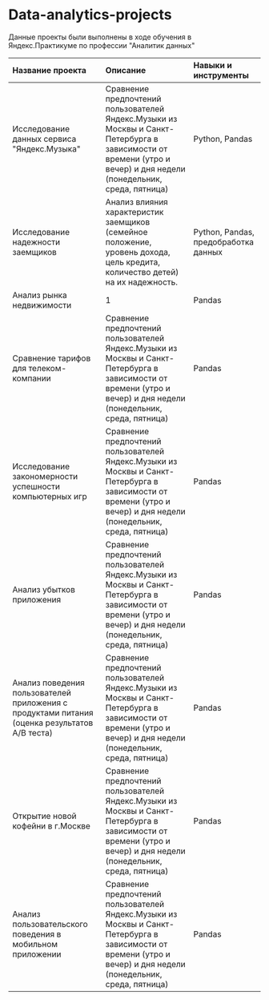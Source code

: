 # Data-analytics-projects
Данные проекты были выполнены в ходе обучения в Яндекс.Практикуме по профессии "Аналитик данных"


| Название проекта | Описание | Навыки и инструменты |
| :-------------------- | :--------------------- |:---------------------------|
| Исследование данных сервиса "Яндекс.Музыка" | Сравнение предпочтений пользователей Яндекс.Музыки из Москвы и Санкт-Петербурга в зависимости от времени (утро и вечер) и дня недели (понедельник, среда, пятница) | Python, Pandas |
| Исследование надежности заемщиков | Анализ влияния характеристик заемщиков (семейное положение, уровень дохода, цель кредита, количество детей) на их надежность. | Python, Pandas, предобработка данных |
| Анализ рынка недвижимости | 1 | Pandas |
| Сравнение тарифов для телеком-компании | Сравнение предпочтений пользователей Яндекс.Музыки из Москвы и Санкт-Петербурга в зависимости от времени (утро и вечер) и дня недели (понедельник, среда, пятница) | Pandas |
| Исследование закономерности успешности компьютерных игр| Сравнение предпочтений пользователей Яндекс.Музыки из Москвы и Санкт-Петербурга в зависимости от времени (утро и вечер) и дня недели (понедельник, среда, пятница) | Pandas |
| Анализ убытков приложения | Сравнение предпочтений пользователей Яндекс.Музыки из Москвы и Санкт-Петербурга в зависимости от времени (утро и вечер) и дня недели (понедельник, среда, пятница) | Pandas |
| Анализ поведения пользователей приложения с продуктами питания (оценка результатов А/В теста) | Сравнение предпочтений пользователей Яндекс.Музыки из Москвы и Санкт-Петербурга в зависимости от времени (утро и вечер) и дня недели (понедельник, среда, пятница) | Pandas |
| Открытие новой кофейни в г.Москве | Сравнение предпочтений пользователей Яндекс.Музыки из Москвы и Санкт-Петербурга в зависимости от времени (утро и вечер) и дня недели (понедельник, среда, пятница) | Pandas |
| Анализ пользовательского поведения в мобильном приложении| Сравнение предпочтений пользователей Яндекс.Музыки из Москвы и Санкт-Петербурга в зависимости от времени (утро и вечер) и дня недели (понедельник, среда, пятница) | Pandas |
